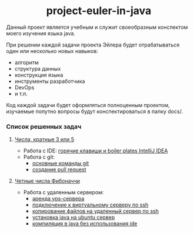 <div id="header" align="center">
    <h1>project-euler-in-java</h1>
</div>

Данный проект является учебным и служит своеобразным конспектом моего изучения языка java.

При решении каждой задачи проекта Эйлера будет отрабатываться один или несколько новых навыков:

* алгоритм
* структура данных
* конструкция языка
* инструменты разработчика
* DevOps
* и т.п.

Код каждой задачи будет оформляться полноценным проектом, изучаемые попутно вопросы будут конспектироваться в папку
docs/.

### Список решенных задач

1. [Числа, кратные 3 или 5](problem-1/README.md)
    * Работа с
      IDE: [горячие клавиши и boiler plates IntelliJ IDEA](../doc-files/intellij-idea-hot-keys-and-boilerplates.md)
    * Работа с git:
        * [основные команды git](../doc-files/git-commands.md)
        * [создание pull request](../doc-files/pull-request-example.md)

2. [Четные числа Фибоначчи](problem-2/src/Problem2.java)
    * Работа с удаленным сервером:
        * [аренда vps-сервера](doc-files/problem-2/vps-rental.md)
        * [подключение к виртуальному серверу по ssh](doc-files/problem-2/connecting-to-vps-by-ssh.md)
        * [копирование файлов на удаленный сервер по ssh](doc-files/problem-2/copying-files-over-ssh.md)
        * [установка java на ubuntu сервер](doc-files/problem-2/java-installation.md)
        * [компиляция в java без использования ide](doc-files/problem-2/compilation-in-java.md)
